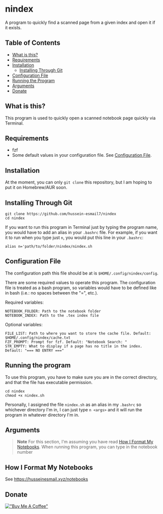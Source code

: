 # nindex
A program to quickly find a scanned page from a given index and open it if it exists.

## Table of Contents
- [What is this?](#what-is-this)
- [Requirements](#requirements)
- [Installation](#installation)
    - [Installing Through Git](#installing-through-git)
- [Configuration File](#configuration-file)
- [Running the Program](#running-the-program)
- [Arguments](#arguments)
- [Donate](#donate)

## What is this?
This program is used to quickly open a scanned notebook page quickly via
Terminal.

## Requirements
- fzf
- Some default values in your configuration file. See [Configuration File](#configuration-file).

## Installation
At the moment, you can only `git clone` this repository, but I am hoping to put
it on Homebrew/AUR soon.

## Installing Through Git
```
git clone https://github.com/hussein-esmail7/nindex
cd nindex
```
If you want to run this program in Terminal just by typing the program name,
you would have to add an alias in your `.bashrc` file. For example, if you want it to run when you type just `n`, you would put this line in your `.bashrc`:
```
alias n='path/to/folder/nindex/nindex.sh
```

## Configuration File
The configuration path this file should be at is `$HOME/.config/nindex/config`.

There are some required values to operate this program. The configuration file
is treated as a bash program, so variables would have to be defined like in
bash (i.e.: no spaces between the "=", etc.).

Required variables:
```
NOTEBOOK_FOLDER: Path to the notebook folder
NOTEBOOK_INDEX: Path to the .tex index file
```

Optional variables:
```
FILE_LIST: Path to where you want to store the cache file. Default: $HOME/.config/nindex/cache.txt
FZF_PROMPT: Prompt for fzf. Default: "Notebook Search: "
STR_EMPTY: What to display if a page has no title in the index. Default: "=== NO ENTRY ==="
```

## Running the program
To use this program, you have to make sure you are in the correct directory,
and that the file has executable permission.
```
cd nindex
chmod +x nindex.sh
```

Personally, I assigned the file `nindex.sh` as an alias in my `.bashrc`
so whichever directory I'm in, I can just type `n <args>` and it will run the program in whatever directory I'm in.

## Arguments
> **Note**
> For this section, I'm assuming you have read [How I Format My Notebooks](#how-i-format-my-notebooks).
When running this program, you can type in the notebook number

## How I Format My Notebooks
See https://husseinesmail.xyz/notebooks

## Donate
[!["Buy Me A Coffee"](https://www.buymeacoffee.com/assets/img/custom_images/orange_img.png)](https://www.buymeacoffee.com/husseinesmail)

